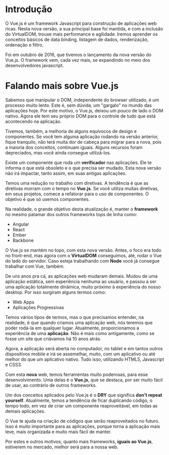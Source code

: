 # Introdução

O Vue.js é um framework Javascript para construção de aplicações web ricas. Nesta nova versão, a sua principal base foi mantida, e com a inclusão do VirtualDOM, trouxe mais performance e agilidade. 
Iremos aprender os conceitos básicos de data binding, listagem de dados, renderização, ordenação e filtro.

Foi em outubro de 2016, que tivemos o lançamento da nova versão do Vue.js. O framework vem, cada vez mais, se expandindo no meio dos desenvolvedores javascript.

# Falando mais sobre Vue.js

Sabemos que manipular o DOM, independente do browser utilizado, é um processo muito lento. Este é, sem dúvida, um "gargalo" no mundo das aplicações hoje. Por este motivo, o Vue.js, deixou um pouco de lado o DOM nativo. Agora ele tem seu próprio DOM para o controle de tudo que está acontecendo na aplicação.

Tivemos, também, a melhoria de alguns equívocos de design e componentes. Se você tem alguma aplicação rodando na versão anterior, fique tranquilo, não terá muita dor de cabeça para migrar para a nova, pois a maioria dos conceitos, continuam iguais. Alguns recursos foram depreciados, mas você ainda consegue utilizá-los.

Existe um componente que roda um **verificador** nas aplicações. Ele te informa o que está obsoleto e o que precisa ser mudado. Esta nova versão não irá impactar, tanto assim, em suas antigas aplicações.

Temos uma redução no trabalho com diretivas. A tendência é que as diretivas morram com o tempo no **Vue.js**. 
Se você utiliza muitas diretivas, em seus projetos, comece a refatorar para o uso de componentes. 
O objetivo é que só usemos componentes.

Na realidade, o grande objetivo desta atualização é, manter o **framework** no mesmo patamar dos outros frameworks tops de linha como:

* Angular
* React
* Ember
* Backbone

O Vue.js se mantém no topo, com esta nova versão. Antes, o foco era todo no front-end, mas agora com o **VirtualDOM** conseguimos, até, rodar o Vue do lado do servidor. 
Caso esteja trabalhando com **Node** você já consegue trabalhar com Vue, também.

De uns anos pra cá, as aplicações web mudaram demais. Mudou de uma aplicação estática, sem experiência nenhuma ao usuário, e passou a ser uma aplicação totalmente dinâmica, muito próximo à experiência do nosso desktop. 
Por isso surgiram alguns termos como:
 
 * Web Apps
 * Aplicações Progressivas
 
Temos vários tipos de termos, mas o que precisamos entender, na realidade, é que quando criamos uma aplicação web, nós teremos que poder rodá-la em qualquer lugar. 
Atualmente, proporcionamos a experiência de uma **aplicação**. Não é mais como antigamente, como se fosse um site que criávamos há 10 anos atrás.

Agora, a aplicação será aberta no computador, no tablet e em tantos outros dispositivos mobile e irá se assemelhar, muito, com um aplicativo ou até melhor do que um aplicativo nativo. Tudo isso, utilizando HTML5, Javascript e CSS3. 

Com esta **nova** web, temos ferramentas muito poderosas, para esse desenvolvimento. Uma delas é o **Vue.js**, que se destaca, por ser muito fácil de usar, ao contrário de outros frameworks.

Um dos conceitos aplicados pelo Vue.js é o **DRY** que significa **don't repeat yourself**. 
Atualmente, temos a tendência de ficar duplicando código, o tempo todo, em vez de criar um componente reaproveitável, em todas as demais aplicações.

O Vue te ajuda na criação de códigos que serão reaproveitados no futuro. Isso é muito importante para as aplicações, porque torna a aplicação mais leve, mais organizada e muito mais fácil de manter.

Por estes e outros motivos, quanto mais frameworks, **iguais ao Vue.js**, estiverem no mercado, melhor será para a nossa web.
